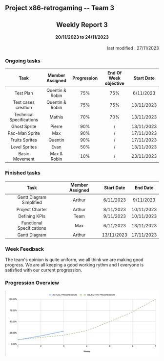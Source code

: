 Project x86-retrogaming -- Team 3
---

<h2 align="center">Weekly Report 3</h2>

<h4 align="center">20/11/2023 to 24/11/2023</h4>

<p align="right">last modified : 27/11/2023</p>

### Ongoing tasks

<div align="center">

|           Task            |   Member Assigned   |   Progression   |   End Of Week objective   |   Start Date  |
|:-------------------------:|:-------------------:|:---------------:|:-------------------------:|:-------------:|
|Test Plan                  |Quentin & Robin      |75%              |75%                        |6/11/2023      |
|Test cases creation        |Quentin & Robin      |75%              |75%                        |13/11/2023     |
|Technical Specifications   |Mathis               |70%              |70%                        |13/11/2023     |
|Ghost Sprite               |Pierre               |90%              |/                          |13/11/2023     |
|Pac-Man Sprite             |Max                  |90%              |/                          |17/11/2023     |
|Fruits Sprites             |Quentin              |90%              |/                          |17/11/2023     |
|Level Sprites              |Evan                 |50%              |/                          |13/11/2023     |
|Basic Movement             |Max & Robin          |10%              |/                          |23/11/2023     |

</div>

### Finished tasks

<div align="center">

|           Task            |   Member Assigned     |  Start Date   |   End Date  |
|:-------------------------:|:---------------------:|:-------------:|:-----------:|
|Gantt Diagram Simplified   |Arthur                 |6/11/2023      |9/11/2023    |
|Project Charter            |Arthur                 |8/11/2023      |10/11/2023   |
|Defining KPIs              |Team                   |9/11/2023      |10/11/2023   |
|Functional Specifications  |Max                    |6/11/2023      |13/11/2023   |
|Gantt Diagram              |Arthur                 |13/11/2023     |17/11/2023   |

</div>

### Week Feedback

The team's opinion is quite uniform, we all think we are making good progress. We are all keeping a good working rythm and I everyone is satisfied with our current progression.

### Progression Overview

<div align="center">

![Progression](../pictures/weeklyReport/progressionWeek3.png)

</div>